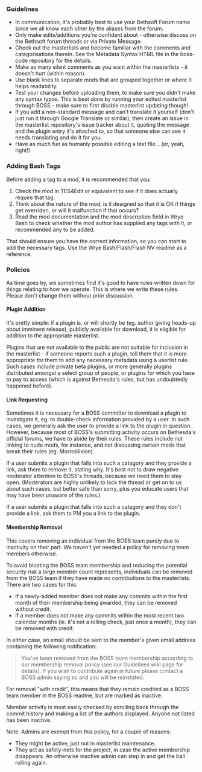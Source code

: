 ### Guidelines

* In communication, it's probably best to use your Bethsoft Forum name since we all know each other by the aliases from the forum.
* Only make edits/additions you're confident about - otherwise discuss on the Bethsoft forum threads or via Private Message.
* Check out the masterlists and become familiar with the comments and categorisations therein. See the Metadata Syntax HTML file in the boss-code repository for the details.
* Make as many silent comments as you want within the masterlists - it doesn't hurt (within reason).
* Use blank lines to separate mods that are grouped together or where it helps readability.
* Test your changes before uploading them, to make sure you didn't make any syntax typos. This is best done by running your edited masterlist through BOSS - make sure to first disable masterlist updating though!
* If you add a non-standard message and can't translate it yourself (don't just run it through Google Translate or similar), then create an issue in the masterlist repository's issue tracker about it, quoting the message and the plugin entry it's attached to, so that someone else can see it needs translating and do it for you.
* Have as much fun as humanly possible editing a text file... (er, yeah, right!)

### Adding Bash Tags

Before adding a tag to a mod, it is recommended that you:

1. Check the mod in TES4Edit or equivalent to see if it does actually require that tag.
2. Think about the nature of the mod, is it designed so that it is OK if things get overriden, or will it malfunction if that occurs?
3. Read the mod documentation and the mod description field in Wrye Bash to check whether the mod author has supplied any tags with it, or recommended any to be added.

That should ensure you have the correct information, so you can start to add the necessary tags. Use the Wrye Bash/Flash/Flash NV readme as a reference.

### Policies

As time goes by, we sometimes find it's good to have rules written down for things relating to how we operate. This is where we write these rules. Please don't change them without prior discussion.

#### Plugin Addition

It's pretty simple: if a plugin is, or will shortly be (eg. author giving heads-up about imminent release), publicly available for download, it is eligible for addition to the appropriate masterlist.

Plugins that are not available to the public are not suitable for inclusion in the masterlist - if someone reports such a plugin, tell them that it is more appropriate for them to add any necessary metadata using a userlist rule. Such cases include private beta plugins, or more generally plugins distributed amongst a select group of people, or plugins for which you have to pay to access (which is against Bethesda's rules, but has undoubtedly happened before).

#### Link Requesting

Sometimes it is necessary for a BOSS committer to download a plugin to investigate it, eg. to double-check information provided by a user. In such cases, we generally ask the user to provide a link to the plugin in question. However, because most of BOSS's submitting activity occurs on Bethesda's official forums, we have to abide by their rules. These rules include not linking to nude mods, for instance, and not discussing certain mods that break their rules (eg. Morroblivion).

If a user submits a plugin that falls into such a catagory and they provide a link, ask them to remove it, stating why. It's best not to draw negative moderator attention to BOSS's threads, because we need them to stay open. (Moderators are highly unlikely to lock the thread or get on to us about such cases, but better safe than sorry, plus you educate users that may have been unaware of the rules.)

If a user submits a plugin that falls into such a catagory and they don't provide a link, ask them to PM you a link to the plugin.

#### Membership Removal

This covers removing an individual from the BOSS team purely due to inactivity on their part. We haven't yet needed a policy for removing team members otherwise.

To avoid bloating the BOSS team membership and reducing the potential security risk a large member count represents, individuals can be removed from the BOSS team if they have made no contributions to the masterlists. There are two cases for this:

* If a newly-added member does not make any commits within the first month of their membership being awarded, they can be removed without credit.
* If a member does not make any commits within the most recent two calendar months (ie. it's not a rolling check, just once a month), they can be removed with credit.

In either case, an email should be sent to the member's given email address containing the following notification:

> You've been removed from the BOSS team membership according to our membership removal policy (see our Guidelines wiki page for details). If you wish to contribute again in future please contact a BOSS admin saying so and you will be reinstated.

For removal "with credit", this means that they remain credited as a BOSS team member in the BOSS readme, but are marked as inactive.

Member activity is most easily checked by scrolling back through the commit history and making a list of the authors displayed. Anyone not listed has been inactive.

Note: Admins are exempt from this policy, for a couple of reasons:

* They might be active, just not in masterlist maintenance.
* They act as safety-nets for the project, in case the active membership disappears. An otherwise inactive admin can step in and get the ball rolling again.